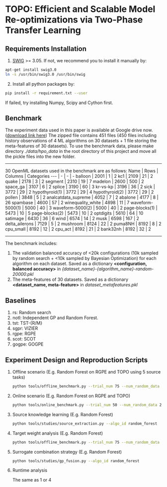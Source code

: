 # TOPO: Efficient and Scalable Model Re-optimizations via Two-Phase Transfer Learning


## Requirements Installation
1. [SWIG](https://github.com/swig/swig/wiki/Getting-Started) >= 3.05. If not, we recommend you to install it manually by:
```bash
apt-get install swig3.0
ln -s /usr/bin/swig3.0 /usr/bin/swig
```

2. Install all python packages by:
```bash
pip install -r requirement.txt --user
```
If failed, try installing Numpy, Scipy and Cython first.

## Benchmark
The experiment data used in this paper is available at Google drive now. ([download link here](https://drive.google.com/drive/folders/1gRKT3uIOiLs8I2TiZSlBj2LWbNlqI5ya))
The zipped file contains 451 files (450 files including history observations of 4 ML algorithms on 30 datasets + 1 file storing the meta-features of 30 datasets).
To use the benchmark data, please make directory *./data/hpo_data* in the root directory of this project and move all the pickle files into the new folder.
***

30 OpenML datasets used in the benchmark are as follows:
Name | Rows | Columns | Categories
--- | - | - | - 
balloon | 2001 | 1 | 2 
kc1 | 2109 | 21 | 2 
quake | 2178 | 3 | 2 
segment | 2310 | 19 | 7 
madelon | 2600 | 500 | 2 
space_ga | 3107 | 6 | 2 
splice | 3190 | 60 | 3 
kr-vs-kp | 3196 | 36 | 2 
sick | 3772 | 29 | 2 
hypothyroid(1) | 3772 | 29 | 4 
hypothyroid(2) | 3772 | 29 | 2 
pollen | 3848 | 5 | 2 
analcatdata_supreme | 4052 | 7 | 2 
abalone | 4177 | 8 | 26 
spambase | 4600 | 57 | 2 
winequality_white | 4898 | 11 | 7 
waveform-5000(1) | 5000 | 40 | 3 
waveform-5000(2) | 5000 | 40 | 2 
page-blocks(1) | 5473 | 10 | 5 
page-blocks(2) | 5473 | 10 | 2 
optdigits | 5610 | 64 | 10 
satimage | 6430 | 36 | 6 
wind | 6574 | 14 | 2 
musk | 6598 | 167 | 2 
delta_ailerons | 7129 | 5 | 2 
mushroom | 8124 | 22 | 2 
puma8NH | 8192 | 8 | 2 
cpu_small | 8192 | 12 | 2 
cpu_act | 8192 | 21 | 2 
bank32nh | 8192 | 32 | 2 

***

The benchmark includes:

1. The validation balanced accuracy of <20k configurations (10k sampled by random search + 
<10k sampled by Bayesian Optimization) for each algorithm on each dataset. 
Saved as a dictionary **<configuration, balanced accuracy>** in *{dataset_name}-{algorithm_name}-random-20000.pkl*
2. The meta-features of 30 datasets.
 Saved as a dictionary **<dataset_name, meta-feature>** in *dataset_metafeatures.pkl*

## Baselines
1. rs: Random search
2. notl: Independent GP and Random Forest.
3. tst: TST-{R/M}
4. sgpr: VIZIER
5. rgpe: RGPE
6. scot: SCOT
7. gogpe: GOGPE

## Experiment Design and Reproduction Scripts

1. Offline scenario (E.g. Random Forest on RGPE and TOPO using 5 source tasks)

   ```bash
   python tools/offline_benchmark.py --trial_num 75 --num_random_data 20000 --methods rgpe,topo --algo_id random_forest --num_source_problem 5
   ```

2. Online scenario (E.g. Random Forest on RGPE and TOPO)

   ```bash
   python tools/online_benchmark.py --trial_num 50 --num_random_data 20000 --methods rgpe,topo --algo_id random_forest
   ```

3. Source knowledge learning (E.g. Random Forest)

   ```bash
   python tools/studies/source_extraction.py --algo_id random_forest
   ```

4. Target weight analysis (E.g. Random Forest)

   ```bash
   python tools/offline_benchmark.py --trial_num 75 --num_random_data 20000 --methods rgpe,topo --algo_id random_forest --save_weight true
   ```

5. Surrogate combination strategy (E.g. Random Forest)

   ```bash
   python tools/studies/gp_fusion.py --algo_id random_forest
   ```

6. Runtime analysis

   The same as 1 or 4


